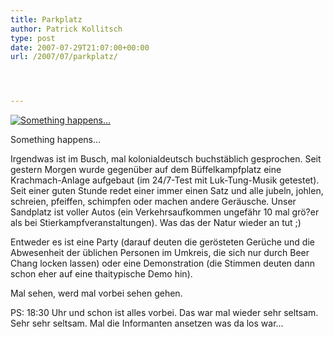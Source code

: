```yaml
---
title: Parkplatz
author: Patrick Kollitsch
type: post
date: 2007-07-29T21:07:00+00:00
url: /2007/07/parkplatz/




---
```

<div class="flickr">
  <a href="http://www.flickr.com/photos/schreibblogade/950516648/" title="Something happens..."><img src="//farm2.static.flickr.com/1140/950516648_7a86303092.jpg" alt="Something happens..." /></a></p> 
  
  <p>
    Something happens...
  </p>
</div>

Irgendwas ist im Busch, mal kolonialdeutsch buchstäblich gesprochen. Seit gestern Morgen wurde gegenüber auf dem Büffelkampfplatz eine Krachmach-Anlage aufgebaut (im 24/7-Test mit Luk-Tung-Musik getestet). Seit einer guten Stunde redet einer immer einen Satz und alle jubeln, johlen, schreien, pfeiffen, schimpfen oder machen andere Geräusche. Unser Sandplatz ist voller Autos (ein Verkehrsaufkommen ungefähr 10 mal grö?er als bei Stierkampfveranstaltungen). Was das der Natur wieder an tut ;)

Entweder es ist eine Party (darauf deuten die gerösteten Gerüche und die Abwesenheit der üblichen Personen im Umkreis, die sich nur durch Beer Chang locken lassen) oder eine Demonstration (die Stimmen deuten dann schon eher auf eine thaitypische Demo hin). 

Mal sehen, werd mal vorbei sehen gehen.

PS: 18:30 Uhr und schon ist alles vorbei. Das war mal wieder sehr seltsam. Sehr sehr seltsam. Mal die Informanten ansetzen was da los war...